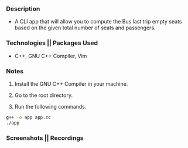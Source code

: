 ### Description
- A CLI app that will allow you to compute the Bus last trip empty seats based on the given total number of seats and passengers.

### Technologies || Packages Used
- C++, GNU C++ Compiler, Vim

### Notes
1. Install the GNU C++ Compiler in your machine.

2. Go to the root directory.

3. Run the following commands.
```bash
g++ -o app app.cc
./app
```

### Screenshots || Recordings
